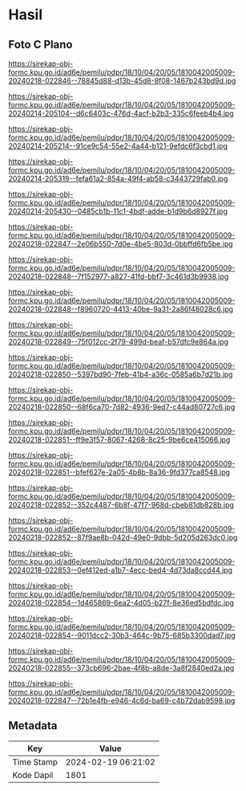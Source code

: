 # Hasil

## Foto C Plano

https://sirekap-obj-formc.kpu.go.id/ad6e/pemilu/pdpr/18/10/04/20/05/1810042005009-20240218-022846--78845d88-d13b-45d8-8f08-1467b243bd9d.jpg

https://sirekap-obj-formc.kpu.go.id/ad6e/pemilu/pdpr/18/10/04/20/05/1810042005009-20240214-205104--d6c6403c-476d-4acf-b2b3-335c6feeb4b4.jpg

https://sirekap-obj-formc.kpu.go.id/ad6e/pemilu/pdpr/18/10/04/20/05/1810042005009-20240214-205214--91ce9c54-55e2-4a44-b121-9efdc6f3cbd1.jpg

https://sirekap-obj-formc.kpu.go.id/ad6e/pemilu/pdpr/18/10/04/20/05/1810042005009-20240214-205319--fefa61a2-854a-49f4-ab58-c3443729fab0.jpg

https://sirekap-obj-formc.kpu.go.id/ad6e/pemilu/pdpr/18/10/04/20/05/1810042005009-20240214-205430--0485cb1b-11c1-4bdf-adde-b1d9b6d8927f.jpg

https://sirekap-obj-formc.kpu.go.id/ad6e/pemilu/pdpr/18/10/04/20/05/1810042005009-20240218-022847--2e06b550-7d0e-4be5-803d-0bbffd6fb5be.jpg

https://sirekap-obj-formc.kpu.go.id/ad6e/pemilu/pdpr/18/10/04/20/05/1810042005009-20240218-022848--7f152977-a827-41fd-bbf7-3c461d3b9938.jpg

https://sirekap-obj-formc.kpu.go.id/ad6e/pemilu/pdpr/18/10/04/20/05/1810042005009-20240218-022848--f8960720-4413-40be-9a31-2a86f48028c6.jpg

https://sirekap-obj-formc.kpu.go.id/ad6e/pemilu/pdpr/18/10/04/20/05/1810042005009-20240218-022849--75f012cc-2f79-499d-beaf-b57dfc9e864a.jpg

https://sirekap-obj-formc.kpu.go.id/ad6e/pemilu/pdpr/18/10/04/20/05/1810042005009-20240218-022850--5397bd90-7feb-41b4-a36c-0585a6b7d21b.jpg

https://sirekap-obj-formc.kpu.go.id/ad6e/pemilu/pdpr/18/10/04/20/05/1810042005009-20240218-022850--68f6ca70-7d82-4936-9ed7-c44ad80727c6.jpg

https://sirekap-obj-formc.kpu.go.id/ad6e/pemilu/pdpr/18/10/04/20/05/1810042005009-20240218-022851--ff9e3f57-8067-4268-8c25-9be6ce415066.jpg

https://sirekap-obj-formc.kpu.go.id/ad6e/pemilu/pdpr/18/10/04/20/05/1810042005009-20240218-022851--bfef627e-2a05-4b8b-8a36-9fd377ca8548.jpg

https://sirekap-obj-formc.kpu.go.id/ad6e/pemilu/pdpr/18/10/04/20/05/1810042005009-20240218-022852--352c4487-6b8f-47f7-968d-cbeb81db828b.jpg

https://sirekap-obj-formc.kpu.go.id/ad6e/pemilu/pdpr/18/10/04/20/05/1810042005009-20240218-022852--87f9ae8b-042d-49e0-9dbb-5d205d263dc0.jpg

https://sirekap-obj-formc.kpu.go.id/ad6e/pemilu/pdpr/18/10/04/20/05/1810042005009-20240218-022853--0ef412ed-a1b7-4ecc-bed4-4d73da8ccd44.jpg

https://sirekap-obj-formc.kpu.go.id/ad6e/pemilu/pdpr/18/10/04/20/05/1810042005009-20240218-022854--1d465869-6ea2-4d05-b27f-8e36ed5bdfdc.jpg

https://sirekap-obj-formc.kpu.go.id/ad6e/pemilu/pdpr/18/10/04/20/05/1810042005009-20240218-022854--9011dcc2-30b3-464c-9b75-685b3300dad7.jpg

https://sirekap-obj-formc.kpu.go.id/ad6e/pemilu/pdpr/18/10/04/20/05/1810042005009-20240218-022855--373cb696-2bae-4f8b-a8de-3a8f2840ed2a.jpg

https://sirekap-obj-formc.kpu.go.id/ad6e/pemilu/pdpr/18/10/04/20/05/1810042005009-20240218-022847--72b1e4fb-e946-4c6d-ba69-c4b72dab9598.jpg


## Metadata

| Key        | Value               |
| ---------- | ------------------- |
| Time Stamp | 2024-02-19 06:21:02 |
| Kode Dapil | 1801                |



